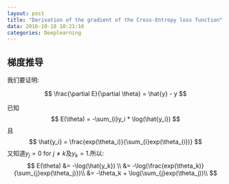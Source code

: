 ```yaml
---
layout: post
title: "Derivation of the gradient of the Cross-Entropy loss function"
data: 2016-10-18 10:21:16
categories: Deeplearning
---
```

## 梯度推导
我们要证明:

$$
\frac{\partial E}{\partial \theta} = \hat{y} - y
$$

已知
$$
E(\theta) = -\sum_{i}y_i * \log(\hat{y_i})
$$
且
$$
\hat{y_i} = \frac{exp(\theta_i)}{\sum_{i}exp(\theta_{i})}
$$
又知道$y_j=0$ for $j\neq k$及$y_k=1$.所以:
$$
E(\theta) &= -\log(\hat{y_k}) \\
&= -\log(\frac{exp(\theta_k)}{\sum_{j}exp(\theta_j)})\\
&= -\theta_k + \log(\sum_{j}exp(\theta_j))\\
$$